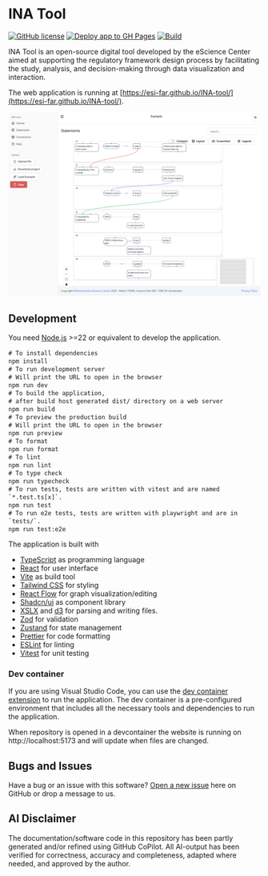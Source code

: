 # INA Tool

[![GitHub license](https://img.shields.io/badge/license-MIT-blue.svg)](https://raw.githubusercontent.com/StartBootstrap/startbootstrap-sb-admin/master/LICENSE)
[![Deploy app to GH Pages](https://github.com/ESI-FAR/INA-tool/actions/workflows/deploy.yml/badge.svg)](https://github.com/ESI-FAR/INA-tool/actions/workflows/deploy.yml)
[![Build](https://github.com/ESI-FAR/INA-tool/actions/workflows/build.yml/badge.svg)](https://github.com/ESI-FAR/INA-tool/actions/workflows/build.yml)

INA Tool is an open-source digital tool developed by the eScience Center aimed at supporting the regulatory framework design process by facilitating the study, analysis, and decision-making through data visualization and interaction.

The web application is running at [https://esi-far.github.io/INA-tool/](https://esi-far.github.io/INA-tool/).

![INA](src/help/network.png)

## Development

You need [Node.js](https://nodejs.org) >=22 or equivalent to develop the application.

```shell
# To install dependencies
npm install
# To run development server
# Will print the URL to open in the browser
npm run dev
# To build the application,
# after build host generated dist/ directory on a web server
npm run build
# To preview the production build
# Will print the URL to open in the browser
npm run preview
# To format
npm run format
# To lint
npm run lint
# To type check
npm run typecheck
# To run tests, tests are written with vitest and are named `*.test.ts[x]`.
npm run test
# To run e2e tests, tests are written with playwright and are in `tests/`.
npm run test:e2e
```

The application is built with

- [TypeScript](https://www.typescriptlang.org/) as programming language
- [React](https://reactjs.org/) for user interface
- [Vite](https://vitejs.dev/) as build tool
- [Tailwind CSS](https://tailwindcss.com/) for styling
- [React Flow](https://reactflow.dev/) for graph visualization/editing
- [Shadcn/ui](https://ui.shadcn.com/) as component library
- [XSLX](https://sheetjs.com/) and [d3](https://d3js.org/) for parsing and writing files.
- [Zod](https://zod.dev/) for validation
- [Zustand](https://zustand-demo.pmnd.rs/) for state management
- [Prettier](https://prettier.io/) for code formatting
- [ESLint](https://eslint.org/) for linting
- [Vitest](https://vitest.dev/) for unit testing

### Dev container

If you are using Visual Studio Code, you can use the [dev container extension](https://marketplace.visualstudio.com/items?itemName=ms-vscode-remote.remote-containers) to run the application. The dev container is a pre-configured environment that includes all the necessary tools and dependencies to run the application.

When repository is opened in a devcontainer the website is running on http://localhost:5173 and will update when files are changed.

## Bugs and Issues

Have a bug or an issue with this software? [Open a new issue](https://github.com/ESI-FAR/INA-tool/issues) here on GitHub or drop a message to us.

## AI Disclaimer

The documentation/software code in this repository has been partly generated and/or refined using
GitHub CoPilot. All AI-output has been verified for correctness,
accuracy and completeness, adapted where needed, and approved by the author.
